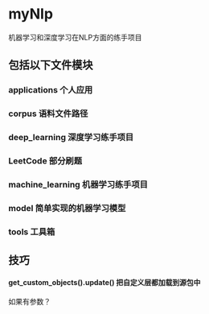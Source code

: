 # myNlp
机器学习和深度学习在NLP方面的练手项目

## 包括以下文件模块
### applications 个人应用
### corpus 语料文件路径
### deep_learning 深度学习练手项目
### LeetCode 部分刷题
### machine_learning 机器学习练手项目
### model 简单实现的机器学习模型
### tools 工具箱

## 技巧
#### get_custom_objects().update() 把自定义层都加载到源包中
如果有参数？ 